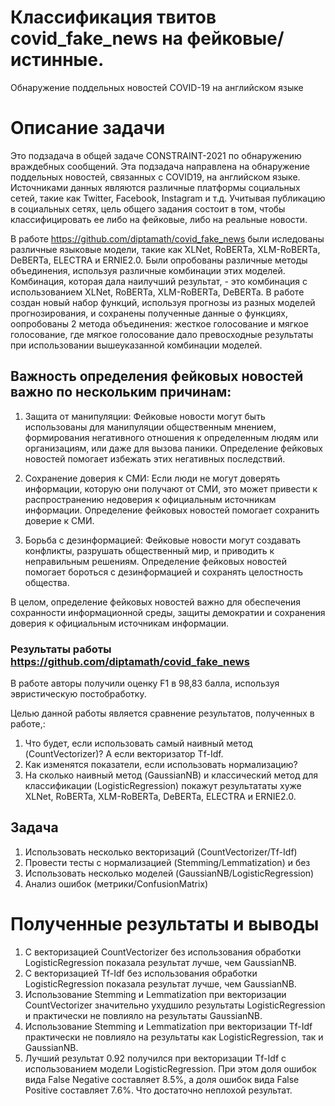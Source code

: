 # Классификация твитов covid_fake_news на фейковые/истинные.

Обнаружение поддельных новостей COVID-19 на английском языке 

# Описание задачи
Это подзадача в общей задаче CONSTRAINT-2021 по обнаружению враждебных сообщений. Эта подзадача направлена на обнаружение поддельных новостей, связанных с COVID19, на английском языке. Источниками данных являются различные платформы социальных сетей, такие как Twitter, Facebook, Instagram и т.д. Учитывая публикацию в социальных сетях, цель общего задания состоит в том, чтобы классифицировать ее либо на фейковые, либо на реальные новости.

В работе https://github.com/diptamath/covid_fake_news были иследованы различные языковые модели, такие как XLNet, RoBERTa, XLM-RoBERTa, DeBERTa, ELECTRA и ERNIE2.0. Были опробованы различные методы объединения, используя различные комбинации этих моделей. Комбинация, которая дала наилучший результат, - это комбинация с использованием XLNet, RoBERTa, XLM-RoBERTa, DeBERTa. В работе создан новый набор функций, используя прогнозы из разных моделей прогнозирования, и сохранены полученные данные о функциях, оопробованы 2 метода объединения: жесткое голосование и мягкое голосование, где мягкое голосование дало превосходные результаты при использовании вышеуказанной комбинации моделей. 

## Важность определения фейковых новостей важно по нескольким причинам:

1. Защита от манипуляции: Фейковые новости могут быть использованы для манипуляции общественным мнением, формирования негативного отношения к определенным людям или организациям, или даже для вызова паники. Определение фейковых новостей помогает избежать этих негативных последствий.

2. Сохранение доверия к СМИ: Если люди не могут доверять информации, которую они получают от СМИ, это может привести к распространению недоверия к официальным источникам информации. Определение фейковых новостей помогает сохранить доверие к СМИ.

3. Борьба с дезинформацией: Фейковые новости могут создавать конфликты, разрушать общественный мир, и приводить к неправильным решениям. Определение фейковых новостей помогает бороться с дезинформацией и сохранять целостность общества. 

В целом, определение фейковых новостей важно для обеспечения сохранности информационной среды, защиты демократии и сохранения доверия к официальным источникам информации.

### Результаты работы https://github.com/diptamath/covid_fake_news
В работе авторы получили оценку F1 в 98,83 балла, используя эвристическую постобработку.

Целью данной работы является сравнение результатов, полученных в работе,:

1. Что будет, если использовать самый наивный метод (CountVectorizer)? А если векторизатор Tf-Idf.
2. Как изменятся показатели, если использовать нормализацию?
3. На сколько наивный метод (GaussianNB) и классический метод для классификации (LogisticRegression) покажут результататы хуже XLNet, RoBERTa, XLM-RoBERTa, DeBERTa, ELECTRA и ERNIE2.0. 

## Задача
1) Использовать несколько векторизаций (CountVectorizer/Tf-Idf)
2) Провести тесты с нормализацией (Stemming/Lemmatization) и без
3) Использовать несколько моделей (GaussianNB/LogisticRegression)
4) Анализ ошибок (метрики/ConfusionMatrix)

# Полученные результаты и выводы

1) С векторизацией CountVectorizer без использования обработки LogisticRegression показала результат лучше, чем GaussianNB.
2) С векторизацией Tf-Idf без использования обработки LogisticRegression показала результат лучше, чем GaussianNB.
3) Использование Stemming и Lemmatization при векторизации CountVectorizer  значительно ухудшило результаты LogisticRegression и практически не повлияло на результаты GaussianNB.
4) Использование Stemming и Lemmatization при векторизации Tf-Idf  практически не повлияло на результаты как LogisticRegression,  так и GaussianNB.
5) Лучший результат 0.92 получился при векторизации Tf-Idf с использованием модели LogisticRegression. При этом доля ошибок вида False Negative составляет 8.5%, а доля ошибок вида False Positive составляет 7.6%. Что достаточно неплохой результат.
